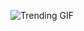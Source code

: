 ![Trending GIF](https://media0.giphy.com/media/v1.Y2lkPThiYjIxNzcyb3NqY2p3M2V4cGMzeG55azFxMnVtczEzeXZnNWJubThwNTZvc29yNCZlcD12MV9naWZzX3NlYXJjaCZjdD1n/fryY00CO4xCz4uJuDQ/giphy.gif)
